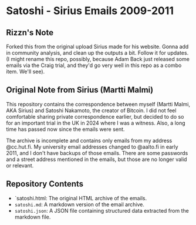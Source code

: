 # Satoshi - Sirius Emails 2009-2011

## Rizzn's Note

Forked this from the original upload Sirius made for his website. Gonna add in community analysis, and clean up the outputs a bit. Follow it for updates. (I might rename this repo, possibly, because Adam Back just released some emails via the Craig trial, and they'd go very well in this repo as a combo item. We'll see).

## Original Note from Sirius (Martti Malmi)

This repository contains the correspondence between myself (Martti Malmi, AKA Sirius) and Satoshi Nakamoto, the creator of Bitcoin. I did not feel comfortable sharing private correspondence earlier, but decided to do so for an important trial in the UK in 2024 where I was a witness. Also, a long time has passed now since the emails were sent. 

The archive is incomplete and contains only emails from my address @cc.hut.fi. My university email addresses changed to @aalto.fi in early 2011, and I don't have backups of those emails. There are some passwords and a street address mentioned in the emails, but those are no longer valid or relevant.

## Repository Contents

- `satoshi.html: The original HTML archive of the emails.
- `satoshi.md`: A markdown version of the email archive.
- `satoshi.json`: A JSON file containing structured data extracted from the markdown file.
